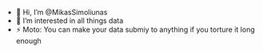 - 👋 Hi, I’m @MikasSimoliunas
- 👀 I’m interested in all things data
- ⚡ Moto: You can make your data submiy to anything if you torture it long enough

<!---
MikasSimoliunas/MikasSimoliunas is a ✨ special ✨ repository because its `README.md` (this file) appears on your GitHub profile.
You can click the Preview link to take a look at your changes.
--->
